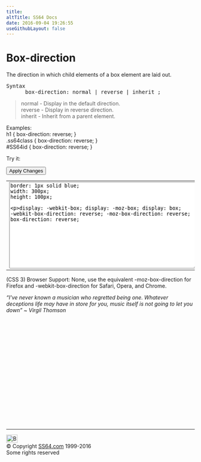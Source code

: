 ```yaml
---
title:
altTitle: SS64 Docs
date: 2016-09-04 19:26:55
useGithubLayout: false
---
```

<!-- #BeginLibraryItem "/Library/head_css.lbi" --><!-- #EndLibraryItem --><h1>Box-direction</h1>
<p>The direction in which child elements of  a box  element are laid out.</p>
<pre>Syntax
      box-direction: normal | reverse | inherit ;</pre>
<blockquote>
<p><span class="code">normal</span> - Display in the default direction.<br>
<span class="code">reverse</span> - Display in reverse direction.<br>
<span class="code">inherit</span> - Inherit from a parent element.</p>
</blockquote>
<p>Examples:<br>
  <span class="code">h1 { box-direction: reverse;  }<br>
    .ss64class { box-direction: reverse; }</span><br>
    <span class="code">#SS64id { box-direction: reverse;  }</span>    <br>
</p>
<p>Try it:</p><input type="button" onclick="ApplyStyle()" value="Apply Changes">
<table>
  <tbody><tr>
    <td><textarea name="tryit" id="trycode" cols="60" rows="15" onfocus="this.style.background='#fff';" onblur="this.style.background='#eee';" tabindex="1">border: 1px solid blue;
width: 300px;
height: 100px;

display: -webkit-box;
display:    -moz-box;
display:         box;
-webkit-box-direction: reverse;
   -moz-box-direction: reverse;
        box-direction: reverse;
</textarea></td>
    <td><div id="tryresult">
<p>*FirstChild</p>
<p>*SecondChild</p>
<p>*ThirdChild</p>
</div></td>
  </tr>
</tbody></table>
<p>(CSS 3) Browser Support:  None, use the equivalent <span class="code">-moz-box-direction</span> for Firefox and <span class="code">-webkit-box-direction</span> for Safari, Opera, and Chrome.</p>
<p class="quote"><i>“I've never known a musician who regretted being one. Whatever deceptions life may have in store for you, music itself is not going to let you down” ~   Virgil Thomson</i></p><p>&nbsp;</p><!-- #BeginLibraryItem "/Library/foot_css.lbi" --><p>
<!-- CSS -->
<ins class="adsbygoogle" style="display:inline-block;width:300px;height:250px" data-ad-client="ca-pub-6140977852749469" data-ad-slot="2739097502"></ins>
<script>
(adsbygoogle = window.adsbygoogle || []).push({});
</script></p>
<hr>
<div id="bl" class="footer"><a href="box-direction.html#"><img src="../images/top.png" width="30" height="22" alt="Back to the Top"></a></div>
<div id="br" class="footer, tagline">© Copyright <a href="../index.html">SS64.com</a> 1999-2016<br>
Some rights reserved</div><!-- #EndLibraryItem -->

